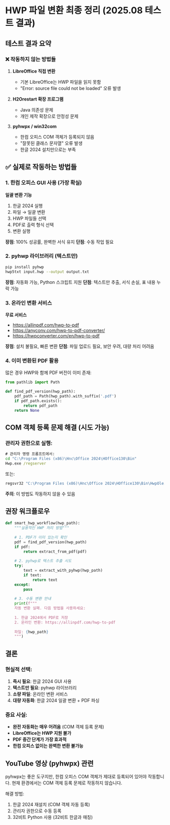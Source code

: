 # HWP 파일 변환 최종 정리 (2025.08 테스트 결과)

## 테스트 결과 요약

### ❌ 작동하지 않는 방법들

1. **LibreOffice 직접 변환**
   - 기본 LibreOffice는 HWP 파일을 읽지 못함
   - "Error: source file could not be loaded" 오류 발생

2. **H2Orestart 확장 프로그램**
   - Java 의존성 문제
   - 개인 제작 확장으로 안정성 문제

3. **pyhwpx / win32com**
   - 한컴 오피스 COM 객체가 등록되지 않음
   - "잘못된 클래스 문자열" 오류 발생
   - 한글 2024 설치만으로는 부족

## ✅ 실제로 작동하는 방법들

### 1. 한컴 오피스 GUI 사용 (가장 확실)

**일괄 변환 기능**
1. 한글 2024 실행
2. 파일 → 일괄 변환
3. HWP 파일들 선택
4. PDF로 출력 형식 선택
5. 변환 실행

**장점**: 100% 성공률, 완벽한 서식 유지
**단점**: 수동 작업 필요

### 2. pyhwp 라이브러리 (텍스트만)

```bash
pip install pyhwp
hwp5txt input.hwp --output output.txt
```

**장점**: 자동화 가능, Python 스크립트 지원
**단점**: 텍스트만 추출, 서식 손실, 표 내용 누락 가능

### 3. 온라인 변환 서비스

**무료 서비스**
- https://allinpdf.com/hwp-to-pdf
- https://anyconv.com/hwp-to-pdf-converter/
- https://hwpconverter.com/en/hwp-to-pdf

**장점**: 설치 불필요, 빠른 변환
**단점**: 파일 업로드 필요, 보안 우려, 대량 처리 어려움

### 4. 이미 변환된 PDF 활용

많은 경우 HWP와 함께 PDF 버전이 이미 존재:
```python
from pathlib import Path

def find_pdf_version(hwp_path):
    pdf_path = Path(hwp_path).with_suffix('.pdf')
    if pdf_path.exists():
        return pdf_path
    return None
```

## COM 객체 등록 문제 해결 (시도 가능)

### 관리자 권한으로 실행:
```cmd
# 관리자 명령 프롬프트에서:
cd "C:\Program Files (x86)\Hnc\Office 2024\HOffice130\Bin"
Hwp.exe /regserver
```

또는:
```cmd
regsvr32 "C:\Program Files (x86)\Hnc\Office 2024\HOffice130\Bin\HwpOle.dll"
```

**주의**: 이 방법도 작동하지 않을 수 있음

## 권장 워크플로우

```python
def smart_hwp_workflow(hwp_path):
    """실용적인 HWP 처리 방법"""
    
    # 1. PDF가 이미 있는지 확인
    pdf = find_pdf_version(hwp_path)
    if pdf:
        return extract_from_pdf(pdf)
    
    # 2. pyhwp로 텍스트 추출 시도
    try:
        text = extract_with_pyhwp(hwp_path)
        if text:
            return text
    except:
        pass
    
    # 3. 수동 변환 안내
    print(f"""
    자동 변환 실패. 다음 방법을 사용하세요:
    
    1. 한글 2024에서 PDF로 저장
    2. 온라인 변환: https://allinpdf.com/hwp-to-pdf
    
    파일: {hwp_path}
    """)
```

## 결론

### 현실적 선택:
1. **즉시 필요**: 한글 2024 GUI 사용
2. **텍스트만 필요**: pyhwp 라이브러리
3. **소량 파일**: 온라인 변환 서비스
4. **대량 자동화**: 한글 2024 일괄 변환 + PDF 파싱

### 중요 사실:
- **완전 자동화는 매우 어려움** (COM 객체 등록 문제)
- **LibreOffice는 HWP 지원 불가**
- **PDF 중간 단계가 가장 효과적**
- **한컴 오피스 없이는 완벽한 변환 불가능**

## YouTube 영상 (pyhwpx) 관련

pyhwpx는 좋은 도구지만, 한컴 오피스 COM 객체가 제대로 등록되어 있어야 작동합니다. 
현재 환경에서는 COM 객체 등록 문제로 작동하지 않습니다.

해결 방법:
1. 한글 2024 재설치 (COM 객체 자동 등록)
2. 관리자 권한으로 수동 등록
3. 32비트 Python 사용 (32비트 한글과 매칭)